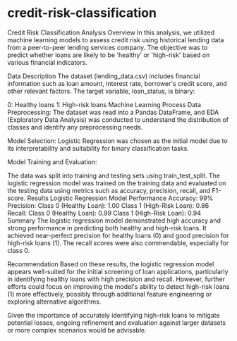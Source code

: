 # credit-risk-classification
Credit Risk Classification Analysis
Overview
In this analysis, we utilized machine learning models to assess credit risk using historical lending data from a peer-to-peer lending services company. The objective was to predict whether loans are likely to be 'healthy' or 'high-risk' based on various financial indicators.

Data Description
The dataset (lending_data.csv) includes financial information such as loan amount, interest rate, borrower's credit score, and other relevant factors. The target variable, loan_status, is binary:

0: Healthy loans
1: High-risk loans
Machine Learning Process
Data Preprocessing: The dataset was read into a Pandas DataFrame, and EDA (Exploratory Data Analysis) was conducted to understand the distribution of classes and identify any preprocessing needs.

Model Selection: Logistic Regression was chosen as the initial model due to its interpretability and suitability for binary classification tasks.

Model Training and Evaluation:

The data was split into training and testing sets using train_test_split.
The logistic regression model was trained on the training data and evaluated on the testing data using metrics such as accuracy, precision, recall, and F1-score.
Results
Logistic Regression Model Performance
Accuracy: 99%
Precision:
Class 0 (Healthy Loan): 1.00
Class 1 (High-Risk Loan): 0.86
Recall:
Class 0 (Healthy Loan): 0.99
Class 1 (High-Risk Loan): 0.94
Summary
The logistic regression model demonstrated high accuracy and strong performance in predicting both healthy and high-risk loans. It achieved near-perfect precision for healthy loans (0) and good precision for high-risk loans (1). The recall scores were also commendable, especially for class 0.

Recommendation
Based on these results, the logistic regression model appears well-suited for the initial screening of loan applications, particularly in identifying healthy loans with high precision and recall. However, further efforts could focus on improving the model's ability to detect high-risk loans (1) more effectively, possibly through additional feature engineering or exploring alternative algorithms.

Given the importance of accurately identifying high-risk loans to mitigate potential losses, ongoing refinement and evaluation against larger datasets or more complex scenarios would be advisable.
